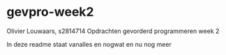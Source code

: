 # gevpro-week2
Olivier Louwaars, s2814714
Opdrachten gevorderd programmeren week 2

In deze readme staat vanalles en nogwat
en nu nog meer
